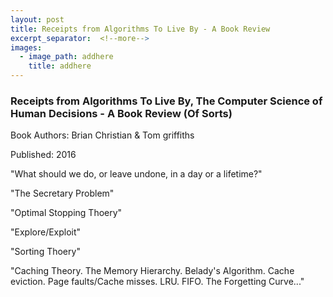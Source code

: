 ```yaml
---
layout: post
title: Receipts from Algorithms To Live By - A Book Review
excerpt_separator:  <!--more-->
images:
  - image_path: addhere
    title: addhere
---
```


### Receipts from Algorithms To Live By, The Computer Science of Human Decisions - A Book Review (Of Sorts)

Book Authors: Brian Christian & Tom griffiths

Published: 2016

"What should we do, or leave undone, in a day or a lifetime?"

"The Secretary Problem"

"Optimal Stopping Thoery"

"Explore/Exploit"

"Sorting Thoery"

"Caching Theory. The Memory Hierarchy. Belady's Algorithm. Cache eviction. Page faults/Cache misses. LRU. FIFO. The Forgetting Curve..."
